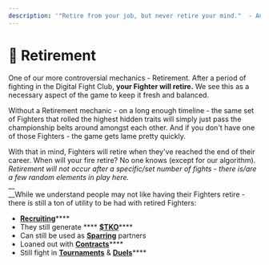 ```yaml
---
description: '"Retire from your job, but never retire your mind."  - Anonymous'
---
```


# 👴 Retirement

One of our more controversial mechanics - Retirement. After a period of fighting in the Digital Fight Club, **your Fighter will retire.** We see this as a necessary aspect of the game to keep it fresh and balanced.

Without a Retirement mechanic - on a long enough timeline - the same set of Fighters that rolled the highest hidden traits will simply just pass the championship belts around amongst each other. And if you don't have one of those Fighters - the game gets lame pretty quickly.

With that in mind, Fighters will retire when they've reached the end of their career. When will your fire retire? No one knows (except for our algorithm). _Retirement will not occur after a specific/set number of fights - there is/are a few random elements in play here._\
__\
__While we understand people may not like having their Fighters retire - there is still a ton of utility to be had with retired Fighters:

* [**Recruiting**](recruiting.md)****
* They still generate **** [**$TKO**](tko.md)****
* Can still be used as [**Sparring**](training-and-sparring.md) partners
* Loaned out with [**Contracts**](extra-goodies/contracts.md)****
* Still fight in [**Tournaments**](extra-goodies/tournaments.md) & [**Duels**](extra-goodies/duels.md)****

